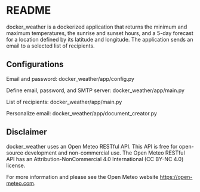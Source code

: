 # README
docker_weather is a dockerized application that returns the minimum and maximum temperatures, the sunrise and sunset hours, and a 5-day forecast for a location defined by its latitude and longitude. 
The application sends an email to a selected list of recipients.

## Configurations
Email and password: docker_weather/app/config.py

Define email, password, and SMTP server: docker_weather/app/main.py

List of recipients: docker_weather/app/main.py 

Personalize email: docker_weather/app/document_creator.py 

## Disclaimer
docker_weather uses an Open Meteo RESTful API. This API is free for open-source development and non-commercial use. The  Open Meteo RESTful API has an Attribution-NonCommercial 4.0 International (CC BY-NC 4.0) license.

For more information and please see the Open Meteo website https://open-meteo.com.
